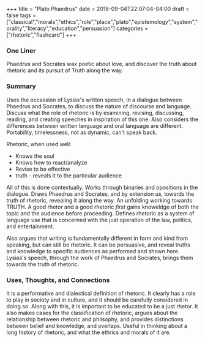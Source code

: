 +++
title = "Plato Phaedrus"
date = 2018-09-04T22:07:04-04:00
draft = false
tags = ["classical","morals","ethics","role","place","plato","epistemology","system","orality","literacy","education","persuasion"]
categories = ["rhetoric","flashcard"]
+++
### One Liner
Phaedrus and Socrates wax poetic about love, and discover the truth about rhetoric and its pursuit of Truth along the way.

### Summary
Uses the occassion of Lysias's written speech, in a dialogue between Phaedrus and Socrates, to discuss the nature of discourse and language. Discuss what the role of rhetoric is by examining, revising, discussing, reading, and creating speeches in inspiration of this one. Also considers the differences between written language and oral language are different. Portability, timelessness, not as dynamic, can't speak back.

Rhetoric, when used well:

- Knows the soul
- Knows how to react/analyze
- Revise to be effective
- truth - reveals it to the particular audience

All of this is done contextually. Works through binaries and opositions in the dialogue. Draws Phaedrus and Socrates, and by extension us, towards the truth of rhetoric, revealing it along the way. An unfolding working towards TRUTH. A good rhetor and a good rhetoric *first* gains knoweldge of both the topic and the audience before proceeding. Defines rhetoric as a system of language use that is concerned with the just operation of the law, politics, and entertainment.

Also argues that writing is fundamentally different in form and kind from speaking, but can still be rhetoric. It can be persuasive, and reveal truths and knowledge to specific audiences as performed and shown here. Lysias's speech, through the work of Phaedrus and Socrates, brings them towards the truth of rhetoric.

### Uses, Thoughts, and Connections
It is a performative and dialectical definition of rhetoric. It clearly has a role to play in society and in culture, and it should be carefully considered in doing so. Along with this, it is important to be educated to be a just rhetor. It also makes cases for the classification of rhetoric, argues about the relationship between rhetoric and philsophy, and provides distinctions between belief and knowledge, and overlaps. Useful in thinking about a long history of rhetoric, and what the ethrics and morals of it are.
